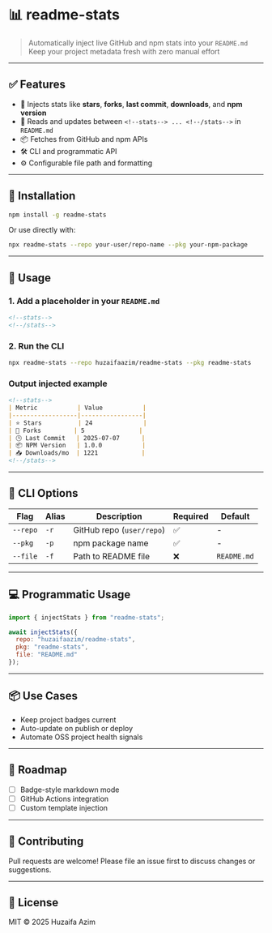 # 📊 readme-stats

> Automatically inject live GitHub and npm stats into your `README.md`  
> Keep your project metadata fresh with zero manual effort

---

## ✅ Features

- 🔁 Injects stats like **stars**, **forks**, **last commit**, **downloads**, and **npm version**
- 📝 Reads and updates between `<!--stats--> ... <!--/stats-->` in `README.md`
- 📦 Fetches from GitHub and npm APIs
- 🛠 CLI and programmatic API
- ⚙️ Configurable file path and formatting

---

## 🚀 Installation

```bash
npm install -g readme-stats
````

Or use directly with:

```bash
npx readme-stats --repo your-user/repo-name --pkg your-npm-package
```

---

## 📂 Usage

### 1. Add a placeholder in your `README.md`

```markdown
<!--stats-->
<!--/stats-->
```

### 2. Run the CLI

```bash
npx readme-stats --repo huzaifaazim/readme-stats --pkg readme-stats
```

### Output injected example

```markdown
<!--stats-->
| Metric           | Value           |
|------------------|-----------------|
| ⭐ Stars          | 24              |
| 🍴 Forks         | 5               |
| 🕒 Last Commit   | 2025-07-07      |
| 📦 NPM Version   | 1.0.0           |
| 📥 Downloads/mo  | 1221            |
<!--/stats-->
```

---

## 🧪 CLI Options

| Flag     | Alias | Description               | Required | Default     |
| -------- | ----- | ------------------------- | -------- | ----------- |
| `--repo` | `-r`  | GitHub repo (`user/repo`) | ✅        | -           |
| `--pkg`  | `-p`  | npm package name          | ✅        | -           |
| `--file` | `-f`  | Path to README file       | ❌        | `README.md` |

---

## 💻 Programmatic Usage

```js
import { injectStats } from "readme-stats";

await injectStats({
  repo: "huzaifaazim/readme-stats",
  pkg: "readme-stats",
  file: "README.md"
});
```

---

## 📦 Use Cases

* Keep project badges current
* Auto-update on publish or deploy
* Automate OSS project health signals

---

## 🧱 Roadmap

* [ ] Badge-style markdown mode
* [ ] GitHub Actions integration
* [ ] Custom template injection

---

## 👥 Contributing

Pull requests are welcome!
Please file an issue first to discuss changes or suggestions.

---

## 📄 License

MIT © 2025 Huzaifa Azim